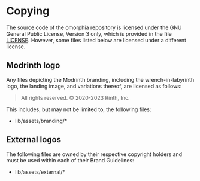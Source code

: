 # Copying

The source code of the omorphia repository is licensed under the GNU General Public License, Version 3 only, which is provided in the file [LICENSE](./LICENSE). However, some files listed below are licensed under a different license.

## Modrinth logo

Any files depicting the Modrinth branding, including the wrench-in-labyrinth logo, the landing image, and variations thereof, are licensed as follows:

> All rights reserved. © 2020-2023 Rinth, Inc.

This includes, but may not be limited to, the following files:

- lib/assets/branding/\*

## External logos

The following files are owned by their respective copyright holders and must be used within each of their Brand Guidelines:

- lib/assets/external/\*
